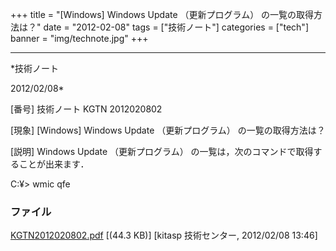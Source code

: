 ﻿+++
title = "[Windows] Windows Update （更新プログラム） の一覧の取得方法は？"
date = "2012-02-08"
tags = ["技術ノート"]
categories = ["tech"]
banner = "img/technote.jpg"
+++

-----------------------------------------------------------------------------------------------------------------------------

*技術ノート

2012/02/08*


[番号]
技術ノート KGTN 2012020802

[現象]
[Windows] Windows Update （更新プログラム） の一覧の取得方法は？

[説明]
Windows Update （更新プログラム）
の一覧は，次のコマンドで取得することが出来ます．

C:¥> wmic qfe


### ファイル

 
 


[KGTN2012020802.pdf](http://techreport.kitasp.net/attachments/download/834/KGTN2012020802.pdf)
 [(44.3 KB)] [kitasp 技術センター, 2012/02/08
13:46]


 


 

